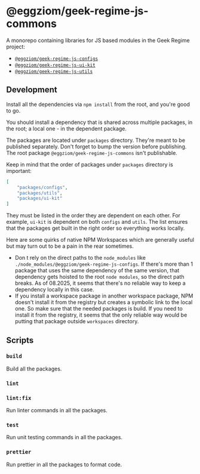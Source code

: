 # @eggziom/geek-regime-js-commons

A monorepo containing libraries for JS based modules in the Geek Regime project:
- [`@eggziom/geek-regime-js-configs`](./packages/configs/README.md)
- [`@eggziom/geek-regime-js-ui-kit`](./packages/ui-kit/README.md)
- [`@eggziom/geek-regime-js-utils`](./packages/utils/README.md)

## Development

Install all the dependencies via `npm install` from the root, and you're good to go.

You should install a dependency that is shared across multiple packages, in the root; a local one - in the dependent package.

The packages are located under `packages` directory. They're meant to be published separately. Don't forget to bump the version before publishing. The root package `@eggziom/geek-regime-js-commons` isn't publishable.

Keep in mind that the order of packages under `packages` directory is important:

```json
[
    "packages/configs",
    "packages/utils",
    "packages/ui-kit"
]
```

They must be listed in the order they are dependent on each other. For example, `ui-kit` is dependent on both `configs` and `utils`. The list ensures that the packages get built in the right order so everything works locally.

Here are some quirks of native NPM Workspaces which are generally useful but may turn out to be a pain in the rear sometimes.
- Don t rely on the direct paths to the `node_modules` like `./node_modules/@eggziom/geek-regime-js-configs`. If there's more than 1 package that uses the same dependency of the same version, that dependency gets hoisted to the root `node modules`, so the direct path breaks. As of 08.2025, it seems that there's no reliable way to keep a dependency locally in this case.
- If you install a workspace package in another workspace package, NPM doesn't install it from the registry but creates a symbolic link to the local one. So make sure that the needed packages is build. If you need to install it from the registry, it seems that the only reliable way would be putting that package outside `workspaces` directory.

## Scripts

### `build`

Build all the packages.

### `lint`
### `lint:fix`

Run linter commands in all the packages.

### `test`

Run unit testing commands in all the packages.

### `prettier`

Run prettier in all the packages to format code.
